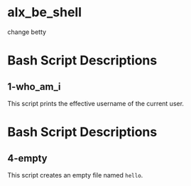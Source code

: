 # alx_be_shell
change betty
# Bash Script Descriptions

## 1-who_am_i
This script prints the effective username of the current user.
# Bash Script Descriptions

## 4-empty
This script creates an empty file named `hello`.
